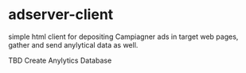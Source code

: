 # adserver-client
simple html client for depositing Campiagner ads in target web pages, gather and send anylytical data as well.

TBD 
  Create Anylytics Database
  
